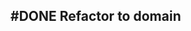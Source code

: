## #DONE Refactor to domain
<!-- #task -->
<!-- created:2023-09-12T13:05:36.072Z task-id:w9AhL group:"Ungrouped Tasks" story-id:Import-tasks order:-20 completed:2023-10-01T17:34:03.906Z -->
